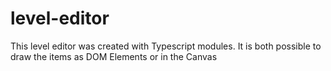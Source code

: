 # level-editor

This level editor was created with Typescript modules. It is both possible to draw the items as DOM Elements or in the Canvas